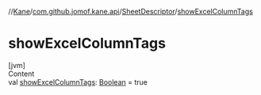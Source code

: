 //[Kane](../../index.md)/[com.github.jomof.kane.api](../index.md)/[SheetDescriptor](index.md)/[showExcelColumnTags](show-excel-column-tags.md)



# showExcelColumnTags  
[jvm]  
Content  
val [showExcelColumnTags](show-excel-column-tags.md): [Boolean](https://kotlinlang.org/api/latest/jvm/stdlib/kotlin/-boolean/index.html) = true  



